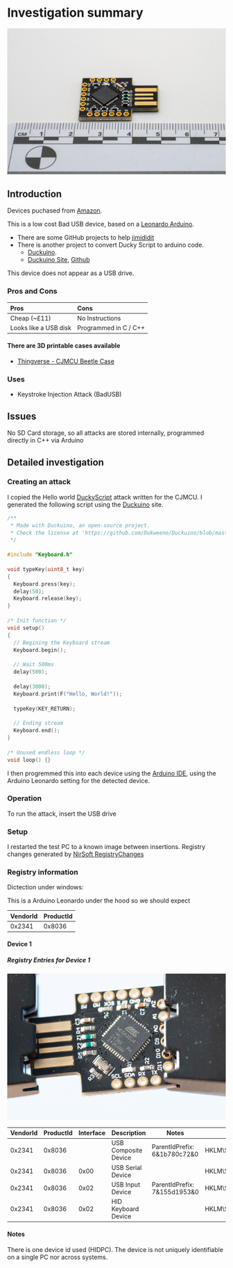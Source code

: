 # Investigation summary

![CJMCU Beetle BadUsb](img/Overview.jpg)

## Introduction

Devices puchased from [Amazon](https://www.amazon.co.uk/dp/B07VL6G914).

This is a low cost Bad USB device, based on a [Leonardo Arduino](https://docs.arduino.cc/hardware/leonardo/).

* There are some GitHub projects to help [jimididit](https://github.com/jimididit/badusb-beetle)
* There is another project to convert Ducky Script to arduino code.
  * [Duckuino](https://d4n5h.github.io/Duckuino/).
  * [Duckuino Site](https://dukweeno.github.io/Duckuino/), [Github](https://github.com/Dukweeno/Duckuino)

This device does not appear as a USB drive.

### Pros and Cons

| Pros                  | Cons                  |
| :-------------------- | :-------------------- |
| Cheap (~£11)          | No Instructions       |
| Looks like a USB disk | Programmed in C / C++ |

#### There are 3D printable cases available

* [Thingverse - CJMCU Beetle Case](https://www.thingiverse.com/thing:2367745)

### Uses

* Keystroke Injection Attack (BadUSB)

## Issues

No SD Card storage, so all attacks are stored internally, programmed directly in C++ via Arduino

## Detailed investigation

### Creating an attack

I copied the Hello world [DuckyScript](https://docs.hak5.org/hak5-usb-rubber-ducky/duckyscript-tm-quick-reference) attack written for the CJMCU. I generated the following script using the [Duckuino](https://dukweeno.github.io/Duckuino/) site.

```C
/**
 * Made with Duckuino, an open-source project.
 * Check the license at 'https://github.com/Dukweeno/Duckuino/blob/master/LICENSE'
 */

#include "Keyboard.h"

void typeKey(uint8_t key)
{
  Keyboard.press(key);
  delay(50);
  Keyboard.release(key);
}

/* Init function */
void setup()
{
  // Begining the Keyboard stream
  Keyboard.begin();

  // Wait 500ms
  delay(500);

  delay(3000);
  Keyboard.print(F("Hello, World!"));

  typeKey(KEY_RETURN);

  // Ending stream
  Keyboard.end();
}

/* Unused endless loop */
void loop() {}
```

I then progremmed this into each device using the [Arduino IDE](https://www.arduino.cc/en/software/), using the Arduino Leonardo setting for the detected device.

### Operation

To run the attack, insert the USB drive

### Setup

I restarted the test PC to a known image between insertions. Registry changes generated by [NirSoft RegistryChanges](https://www.nirsoft.net/utils/registry_changes_view.html)

### Registry information

Dictection under windows:

This is a Arduino Leonardo under the hood so we should expect

| VendorId | ProductId |
| -------- | --------- |
| 0x2341   | 0x8036    |

#### Device 1

##### Registry Entries for Device 1

![Device 1](img/Device1.jpg)

| VendorId | ProductId | Interface | Description          | Notes                        | Keys                                                                             |
| -------- | --------- | --------- | -------------------- | ---------------------------- | -------------------------------------------------------------------------------- |
| 0x2341   | 0x8036    |           | USB Composite Device | ParentIdPrefix: 6&1b780c72&0 | HKLM\System\CurrentControlSet\Enum\USB\VID_2341&PID_8036\HIDPC                   |
| 0x2341   | 0x8036    | 0x00      | USB Serial Device    |                              | HKLM\System\CurrentControlSet\Enum\USB\VID_2341&PID_8036&MI_00\6&1b780c72&0&0000 |
| 0x2341   | 0x8036    | 0x02      | USB Input Device     | ParentIdPrefix: 7&155d1953&0 | HKLM\System\CurrentControlSet\Enum\USB\VID_2341&PID_8036&MI_02\6&1b780c72&0&0002 |
| 0x2341   | 0x8036    | 0x02      | HID Keyboard Device  |                              | HKLM\System\CurrentControlSet\Enum\HID\VID_2341&PID_8036&MI_02\7&155d1953&0&0000 |

#### Notes

There is one device id used (HIDPC). The device is not uniquely identifiable on a single PC nor across systems.
